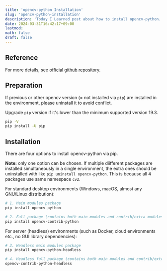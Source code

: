 ```yaml
---
title: 'opencv-python Installation'
slug: 'opencv-python-installation'
description: 'Today I Learned post about how to install opencv-python.'
date: 2024-03-31T16:42:17+09:00
lastmod: 
math: false
draft: false
---
```


## Reference

For more details, see [official github repository](https://github.com/opencv/opencv-python).

## Preparation

If previous or other opencv version (= not installed via ``pip``) are installed in the environment, please uninstall it to avoid conflict.

Upgrade ``pip`` version if it's lower than the minimum supported version 19.3.

```bash
pip -V
pip install -U pip
```

## Installation

There are four options to install opencv-python via pip.

**Note:** only one option can be chosen. If multiple diifferent packages are installed simultaneously in a single environment, the extra ones should be uninstalled with like ``pip uninstall opencv-python``. This is because all 4 packages use same namespace ``cv2``.

For standard desktop environments (Windows, macOS, almost any GNU/Linux distribution):

```bash
# 1. Main modules package
pip install opencv-python

# 2. Full package (contains both main modules and contrib/extra modules)
pip install opencv-contrib-python
```

For server (headless) environments (such as Docker, cloud environments etc., no GUI library dependencies):

```bash
# 3. Headless main modules package
pip install opencv-python-headless

# 4. Headless full package (contains both main modules and contrib/extra modules)
opencv-contrib-python-headless
```